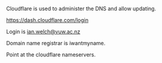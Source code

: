 Cloudflare is used to administer the DNS and allow updating.

https://dash.cloudflare.com/login

Login is ian.welch@vuw.ac.nz

Domain name registrar is iwantmyname.

Point at the cloudflare nameservers.
